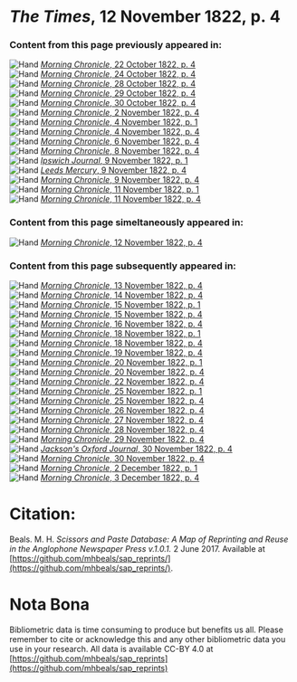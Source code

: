 # *The Times*, 12 November 1822, p. 4  
  
### Content from this page previously appeared in:  
![Hand](http://scissorsandpaste.net/wp-content/uploads/2017/06/smallhandpointer.png) [*Morning Chronicle*, 22 October 1822, p. 4](https://mhbeals.github.io/sap_html/Morning-Chronicle/Morning-Chronicle-22-October-1822-p-4)  
![Hand](http://scissorsandpaste.net/wp-content/uploads/2017/06/smallhandpointer.png) [*Morning Chronicle*, 24 October 1822, p. 4](https://mhbeals.github.io/sap_html/Morning-Chronicle/Morning-Chronicle-24-October-1822-p-4)  
![Hand](http://scissorsandpaste.net/wp-content/uploads/2017/06/smallhandpointer.png) [*Morning Chronicle*, 28 October 1822, p. 4](https://mhbeals.github.io/sap_html/Morning-Chronicle/Morning-Chronicle-28-October-1822-p-4)  
![Hand](http://scissorsandpaste.net/wp-content/uploads/2017/06/smallhandpointer.png) [*Morning Chronicle*, 29 October 1822, p. 4](https://mhbeals.github.io/sap_html/Morning-Chronicle/Morning-Chronicle-29-October-1822-p-4)  
![Hand](http://scissorsandpaste.net/wp-content/uploads/2017/06/smallhandpointer.png) [*Morning Chronicle*, 30 October 1822, p. 4](https://mhbeals.github.io/sap_html/Morning-Chronicle/Morning-Chronicle-30-October-1822-p-4)  
![Hand](http://scissorsandpaste.net/wp-content/uploads/2017/06/smallhandpointer.png) [*Morning Chronicle*, 2 November 1822, p. 4](https://mhbeals.github.io/sap_html/Morning-Chronicle/Morning-Chronicle-2-November-1822-p-4)  
![Hand](http://scissorsandpaste.net/wp-content/uploads/2017/06/smallhandpointer.png) [*Morning Chronicle*, 4 November 1822, p. 1](https://mhbeals.github.io/sap_html/Morning-Chronicle/Morning-Chronicle-4-November-1822-p-1)  
![Hand](http://scissorsandpaste.net/wp-content/uploads/2017/06/smallhandpointer.png) [*Morning Chronicle*, 4 November 1822, p. 4](https://mhbeals.github.io/sap_html/Morning-Chronicle/Morning-Chronicle-4-November-1822-p-4)  
![Hand](http://scissorsandpaste.net/wp-content/uploads/2017/06/smallhandpointer.png) [*Morning Chronicle*, 6 November 1822, p. 4](https://mhbeals.github.io/sap_html/Morning-Chronicle/Morning-Chronicle-6-November-1822-p-4)  
![Hand](http://scissorsandpaste.net/wp-content/uploads/2017/06/smallhandpointer.png) [*Morning Chronicle*, 8 November 1822, p. 4](https://mhbeals.github.io/sap_html/Morning-Chronicle/Morning-Chronicle-8-November-1822-p-4)  
![Hand](http://scissorsandpaste.net/wp-content/uploads/2017/06/smallhandpointer.png) [*Ipswich Journal*, 9 November 1822, p. 1](https://mhbeals.github.io/sap_html/Ipswich-Journal/Ipswich-Journal-9-November-1822-p-1)  
![Hand](http://scissorsandpaste.net/wp-content/uploads/2017/06/smallhandpointer.png) [*Leeds Mercury*, 9 November 1822, p. 4](https://mhbeals.github.io/sap_html/Leeds-Mercury/Leeds-Mercury-9-November-1822-p-4)  
![Hand](http://scissorsandpaste.net/wp-content/uploads/2017/06/smallhandpointer.png) [*Morning Chronicle*, 9 November 1822, p. 4](https://mhbeals.github.io/sap_html/Morning-Chronicle/Morning-Chronicle-9-November-1822-p-4)  
![Hand](http://scissorsandpaste.net/wp-content/uploads/2017/06/smallhandpointer.png) [*Morning Chronicle*, 11 November 1822, p. 1](https://mhbeals.github.io/sap_html/Morning-Chronicle/Morning-Chronicle-11-November-1822-p-1)  
![Hand](http://scissorsandpaste.net/wp-content/uploads/2017/06/smallhandpointer.png) [*Morning Chronicle*, 11 November 1822, p. 4](https://mhbeals.github.io/sap_html/Morning-Chronicle/Morning-Chronicle-11-November-1822-p-4)  
  
### Content from this page simeltaneously appeared in:  
![Hand](http://scissorsandpaste.net/wp-content/uploads/2017/06/smallhandpointer.png) [*Morning Chronicle*, 12 November 1822, p. 4](https://mhbeals.github.io/sap_html/Morning-Chronicle/Morning-Chronicle-12-November-1822-p-4)  
  
### Content from this page subsequently appeared in:  
![Hand](http://scissorsandpaste.net/wp-content/uploads/2017/06/smallhandpointer.png) [*Morning Chronicle*, 13 November 1822, p. 4](https://mhbeals.github.io/sap_html/Morning-Chronicle/Morning-Chronicle-13-November-1822-p-4)  
![Hand](http://scissorsandpaste.net/wp-content/uploads/2017/06/smallhandpointer.png) [*Morning Chronicle*, 14 November 1822, p. 4](https://mhbeals.github.io/sap_html/Morning-Chronicle/Morning-Chronicle-14-November-1822-p-4)  
![Hand](http://scissorsandpaste.net/wp-content/uploads/2017/06/smallhandpointer.png) [*Morning Chronicle*, 15 November 1822, p. 1](https://mhbeals.github.io/sap_html/Morning-Chronicle/Morning-Chronicle-15-November-1822-p-1)  
![Hand](http://scissorsandpaste.net/wp-content/uploads/2017/06/smallhandpointer.png) [*Morning Chronicle*, 15 November 1822, p. 4](https://mhbeals.github.io/sap_html/Morning-Chronicle/Morning-Chronicle-15-November-1822-p-4)  
![Hand](http://scissorsandpaste.net/wp-content/uploads/2017/06/smallhandpointer.png) [*Morning Chronicle*, 16 November 1822, p. 4](https://mhbeals.github.io/sap_html/Morning-Chronicle/Morning-Chronicle-16-November-1822-p-4)  
![Hand](http://scissorsandpaste.net/wp-content/uploads/2017/06/smallhandpointer.png) [*Morning Chronicle*, 18 November 1822, p. 1](https://mhbeals.github.io/sap_html/Morning-Chronicle/Morning-Chronicle-18-November-1822-p-1)  
![Hand](http://scissorsandpaste.net/wp-content/uploads/2017/06/smallhandpointer.png) [*Morning Chronicle*, 18 November 1822, p. 4](https://mhbeals.github.io/sap_html/Morning-Chronicle/Morning-Chronicle-18-November-1822-p-4)  
![Hand](http://scissorsandpaste.net/wp-content/uploads/2017/06/smallhandpointer.png) [*Morning Chronicle*, 19 November 1822, p. 4](https://mhbeals.github.io/sap_html/Morning-Chronicle/Morning-Chronicle-19-November-1822-p-4)  
![Hand](http://scissorsandpaste.net/wp-content/uploads/2017/06/smallhandpointer.png) [*Morning Chronicle*, 20 November 1822, p. 1](https://mhbeals.github.io/sap_html/Morning-Chronicle/Morning-Chronicle-20-November-1822-p-1)  
![Hand](http://scissorsandpaste.net/wp-content/uploads/2017/06/smallhandpointer.png) [*Morning Chronicle*, 20 November 1822, p. 4](https://mhbeals.github.io/sap_html/Morning-Chronicle/Morning-Chronicle-20-November-1822-p-4)  
![Hand](http://scissorsandpaste.net/wp-content/uploads/2017/06/smallhandpointer.png) [*Morning Chronicle*, 22 November 1822, p. 4](https://mhbeals.github.io/sap_html/Morning-Chronicle/Morning-Chronicle-22-November-1822-p-4)  
![Hand](http://scissorsandpaste.net/wp-content/uploads/2017/06/smallhandpointer.png) [*Morning Chronicle*, 25 November 1822, p. 1](https://mhbeals.github.io/sap_html/Morning-Chronicle/Morning-Chronicle-25-November-1822-p-1)  
![Hand](http://scissorsandpaste.net/wp-content/uploads/2017/06/smallhandpointer.png) [*Morning Chronicle*, 25 November 1822, p. 4](https://mhbeals.github.io/sap_html/Morning-Chronicle/Morning-Chronicle-25-November-1822-p-4)  
![Hand](http://scissorsandpaste.net/wp-content/uploads/2017/06/smallhandpointer.png) [*Morning Chronicle*, 26 November 1822, p. 4](https://mhbeals.github.io/sap_html/Morning-Chronicle/Morning-Chronicle-26-November-1822-p-4)  
![Hand](http://scissorsandpaste.net/wp-content/uploads/2017/06/smallhandpointer.png) [*Morning Chronicle*, 27 November 1822, p. 4](https://mhbeals.github.io/sap_html/Morning-Chronicle/Morning-Chronicle-27-November-1822-p-4)  
![Hand](http://scissorsandpaste.net/wp-content/uploads/2017/06/smallhandpointer.png) [*Morning Chronicle*, 28 November 1822, p. 4](https://mhbeals.github.io/sap_html/Morning-Chronicle/Morning-Chronicle-28-November-1822-p-4)  
![Hand](http://scissorsandpaste.net/wp-content/uploads/2017/06/smallhandpointer.png) [*Morning Chronicle*, 29 November 1822, p. 4](https://mhbeals.github.io/sap_html/Morning-Chronicle/Morning-Chronicle-29-November-1822-p-4)  
![Hand](http://scissorsandpaste.net/wp-content/uploads/2017/06/smallhandpointer.png) [*Jackson's Oxford Journal*, 30 November 1822, p. 4](https://mhbeals.github.io/sap_html/Jackson's-Oxford-Journal/Jackson's-Oxford-Journal-30-November-1822-p-4)  
![Hand](http://scissorsandpaste.net/wp-content/uploads/2017/06/smallhandpointer.png) [*Morning Chronicle*, 30 November 1822, p. 4](https://mhbeals.github.io/sap_html/Morning-Chronicle/Morning-Chronicle-30-November-1822-p-4)  
![Hand](http://scissorsandpaste.net/wp-content/uploads/2017/06/smallhandpointer.png) [*Morning Chronicle*, 2 December 1822, p. 1](https://mhbeals.github.io/sap_html/Morning-Chronicle/Morning-Chronicle-2-December-1822-p-1)  
![Hand](http://scissorsandpaste.net/wp-content/uploads/2017/06/smallhandpointer.png) [*Morning Chronicle*, 3 December 1822, p. 4](https://mhbeals.github.io/sap_html/Morning-Chronicle/Morning-Chronicle-3-December-1822-p-4)  


# Citation: 

Beals. M. H. *Scissors and Paste Database: A Map of Reprinting and Reuse in the Anglophone Newspaper Press v.1.0.1.* 2 June 2017. Available at [https://github.com/mhbeals/sap_reprints/](https://github.com/mhbeals/sap_reprints/). 

# Nota Bona

Bibliometric data is time consuming to produce but benefits us all. Please remember to cite or acknowledge this and any other bibliometric data you use in your research. All data is available CC-BY 4.0 at [https://github.com/mhbeals/sap_reprints](https://github.com/mhbeals/sap_reprints)
